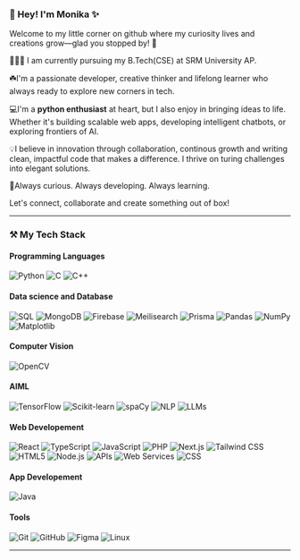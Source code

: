 ### 👋 Hey! I'm Monika ✨

Welcome to my little corner on github where my curiosity lives and creations grow—glad you stopped by! 🌟

👩🏻‍💻 I am currently pursuing my B.Tech(CSE) at SRM University AP.

☘️I'm a passionate developer, creative thinker and lifelong learner who always ready to explore new corners in tech.

💻I'm a **python enthusiast** at heart, but I also enjoy in bringing ideas to life. Whether it's building scalable web apps, developing intelligent chatbots, or exploring frontiers of AI.

💡I believe in innovation through collaboration, continous growth and writing clean, impactful code that makes a difference. I thrive on turing challenges into elegant solutions.

🚀Always curious. Always developing. Always learning.

Let's connect, collaborate and create something out of box!

---

### ⚒️ My Tech Stack

#### Programming Languages
![Python](https://img.shields.io/badge/-Python-3776AB?style=flat&logo=Python&logoColor=white)
![C](https://img.shields.io/badge/-C-A8B9CC?style=flat&logo=C&logoColor=white)
![C++](https://img.shields.io/badge/-C++-00599C?style=flat&logo=C%2B%2B&logoColor=white)

#### Data science and Database
![SQL](https://img.shields.io/badge/-SQL-4479A1?style=flat&logo=MySQL&logoColor=white)
![MongoDB](https://img.shields.io/badge/-MongoDB-47A248?style=flat&logo=MongoDB&logoColor=white)
![Firebase](https://img.shields.io/badge/-Firebase-FFCA28?style=flat&logo=Firebase&logoColor=black)
![Meilisearch](https://img.shields.io/badge/-Meilisearch-3B3BE0?style=flat&logo=meilisearch&logoColor=white)
![Prisma](https://img.shields.io/badge/-Prisma-2D3748?style=flat&logo=prisma&logoColor=white)
![Pandas](https://img.shields.io/badge/-Pandas-150458?style=flat&logo=Pandas&logoColor=white)
![NumPy](https://img.shields.io/badge/-NumPy-013243?style=flat&logo=NumPy&logoColor=white)
![Matplotlib](https://img.shields.io/badge/-Matplotlib-11557C?style=flat&logo=Matplotlib&logoColor=white)

#### Computer Vision
![OpenCV](https://img.shields.io/badge/-OpenCV-5C3EE8?style=flat&logo=OpenCV&logoColor=white)

#### AIML
![TensorFlow](https://img.shields.io/badge/-TensorFlow-FF6F00?style=flat&logo=TensorFlow&logoColor=white)
![Scikit-learn](https://img.shields.io/badge/-Scikit%20Learn-F7931E?style=flat&logo=scikit-learn&logoColor=white)
![spaCy](https://img.shields.io/badge/-spaCy-09A3D5?style=flat&logo=spaCy&logoColor=white)
![NLP](https://img.shields.io/badge/-NLP-blueviolet?style=flat&logo=semantic-web&logoColor=white)
![LLMs](https://img.shields.io/badge/-LLMs-8E44AD?style=flat&logo=openai&logoColor=white)

#### Web Developement
![React](https://img.shields.io/badge/React-61DAFB?style=flat&logo=react&logoColor=white)
![TypeScript](https://img.shields.io/badge/-TypeScript-3178C6?style=flat&logo=typescript&logoColor=white)
![JavaScript](https://img.shields.io/badge/-JavaScript-F7DF1E?style=flat&logo=javascript&logoColor=black)
![PHP](https://img.shields.io/badge/-PHP-777BB4?style=flat&logo=php&logoColor=white)
![Next.js](https://img.shields.io/badge/-Next.js-000000?style=flat&logo=next.js&logoColor=white)
![Tailwind CSS](https://img.shields.io/badge/-Tailwind_CSS-38B2AC?style=flat&logo=tailwind-css&logoColor=white)
![HTML5](https://img.shields.io/badge/-HTML5-E34F26?style=flat&logo=html5&logoColor=white)
![Node.js](https://img.shields.io/badge/-Node.js-339933?style=flat&logo=node.js&logoColor=white)
![APIs](https://img.shields.io/badge/-APIs-6E6E6E?style=flat&logo=cloudflare&logoColor=white)
![Web Services](https://img.shields.io/badge/-Web%20Services-00B386?style=flat&logo=amazonaws&logoColor=white)
![CSS](https://img.shields.io/badge/-CSS3-1572B6?style=flat&logo=css3&logoColor=white)

#### App Developement
![Java](https://img.shields.io/badge/-Java-007396?style=flat&logo=Java&logoColor=white)

#### Tools
![Git](https://img.shields.io/badge/Git-F05032?style=flat&logo=git&logoColor=white)
![GitHub](https://img.shields.io/badge/GitHub-181717?style=flat&logo=github&logoColor=white)
![Figma](https://img.shields.io/badge/Figma-F24E1E?style=flat&logo=figma&logoColor=white)
![Linux](https://img.shields.io/badge/Linux-FCC624?style=flat&logo=linux&logoColor=black)

---
